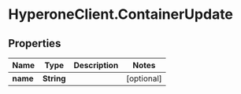 # HyperoneClient.ContainerUpdate

## Properties

Name | Type | Description | Notes
------------ | ------------- | ------------- | -------------
**name** | **String** |  | [optional] 


